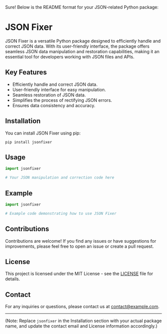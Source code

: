 Sure! Below is the README format for your JSON-related Python package:

# JSON Fixer

JSON Fixer is a versatile Python package designed to efficiently handle and correct JSON data. With its user-friendly interface, the package offers seamless JSON data manipulation and restoration capabilities, making it an essential tool for developers working with JSON files and APIs.

## Key Features

- Efficiently handle and correct JSON data.
- User-friendly interface for easy manipulation.
- Seamless restoration of JSON data.
- Simplifies the process of rectifying JSON errors.
- Ensures data consistency and accuracy.

## Installation

You can install JSON Fixer using pip:

```
pip install jsonfixer
```

## Usage

```python
import jsonfixer

# Your JSON manipulation and correction code here
```

## Example

```python
import jsonfixer

# Example code demonstrating how to use JSON Fixer
```

## Contributions

Contributions are welcome! If you find any issues or have suggestions for improvements, please feel free to open an issue or create a pull request.

## License

This project is licensed under the MIT License - see the [LICENSE](LICENSE) file for details.

## Contact

For any inquiries or questions, please contact us at contact@example.com.

---
(Note: Replace `jsonfixer` in the Installation section with your actual package name, and update the contact email and License information accordingly.)
